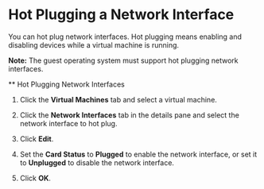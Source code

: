 # Hot Plugging a Network Interface

You can hot plug network interfaces. Hot plugging means enabling and disabling devices while a virtual machine is running.

**Note:** The guest operating system must support hot plugging network interfaces.

** Hot Plugging Network Interfaces

1. Click the **Virtual Machines** tab and select a virtual machine.

2. Click the **Network Interfaces** tab in the details pane and select the network interface to hot plug.

3. Click **Edit**.

4. Set the **Card Status** to **Plugged** to enable the network interface, or set it to **Unplugged** to disable the network interface.

5. Click **OK**.
